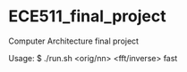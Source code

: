 # ECE511_final_project
Computer Architecture final project

Usage:
$ ./run.sh <orig/nn> <fft/inverse> fast
